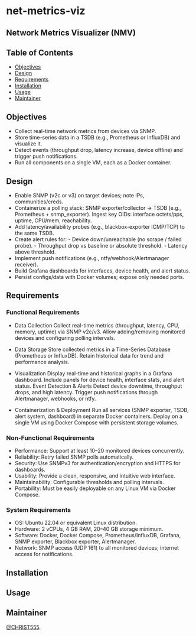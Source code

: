 # net-metrics-viz
## Network Metrics Visualizer (NMV)

## Table of Contents
- [Objectives](#Objectives)
- [Design](#Design)
- [Requirements](#Requirements)
- [Installation](#Installation)
- [Usage](#Usage)
- [Maintainer](#Maintainer)

## Objectives

  - Collect real-time network metrics from devices via SNMP.
  - Store time-series data in a TSDB (e.g., Prometheus or InfluxDB) and visualize it.
  - Detect events (throughput drop, latency increase, device offline) and trigger push notifications.
  - Run all components on a single VM, each as a Docker container.
     
## Design 

 - Enable SNMP (v2c or v3) on target devices; note IPs, communities/creds.
 - Containerize a polling stack: SNMP exporter/collector → TSDB (e.g., Prometheus + snmp_exporter).
     Ingest key OIDs: interface octets/pps, uptime, CPU/mem, reachability.
 - Add latency/availability probes (e.g., blackbox-exporter ICMP/TCP) to the same TSDB.
 - Create alert rules for:
            - Device down/unreachable (no scrape / failed probe).
            - Throughput drop vs baseline or absolute threshold.
            - Latency above threshold.
  - Implement push notifications (e.g., ntfy/webhook/Alertmanager receiver).
  - Build Grafana dashboards for interfaces, device health, and alert status.
  - Persist configs/data with Docker volumes; expose only needed ports.

## Requirements 
  ### Functional Requirements 
  
  - Data Collection
      Collect real-time metrics (throughput, latency, CPU, memory, uptime) via SNMP v2c/v3.
      Allow adding/removing monitored devices and configuring polling intervals.
    
  - Data Storage
      Store collected metrics in a Time-Series Database (Prometheus or InfluxDB).
      Retain historical data for trend and performance analysis.
   
  - Visualization
      Display real-time and historical graphs in a Grafana dashboard.
      Include panels for device health, interface stats, and alert status.
      Event Detection & Alerts
      Detect device downtime, throughput drops, and high latency.
      Trigger push notifications through Alertmanager, webhooks, or ntfy.

  - Containerization & Deployment
      Run all services (SNMP exporter, TSDB, alert system, dashboard) in separate Docker containers.
      Deploy on a single VM using Docker Compose with persistent storage volumes.
      
  ### Non-Functional Requirements 
  
  - Performance: Support at least 10–20 monitored devices concurrently.
  - Reliability: Retry failed SNMP polls automatically.
  - Security: Use SNMPv3 for authentication/encryption and HTTPS for dashboards.
  - Usability: Provide a clean, responsive, and intuitive web interface.
  - Maintainability: Configurable thresholds and polling intervals.
  - Portability: Must be easily deployable on any Linux VM via Docker Compose.

  ### System Requirements 
  
  - OS: Ubuntu 22.04 or equivalent Linux distribution.
  - Hardware: 2 vCPUs, 4 GB RAM, 20–40 GB storage minimum.
  - Software: Docker, Docker Compose, Prometheus/InfluxDB, Grafana, SNMP exporter, Blackbox exporter, Alertmanager.
  - Network: SNMP access (UDP 161) to all monitored devices; internet access for notifications.
  
## Installation

## Usage



## Maintainer

  [@CHRIST555](https://github.com/CHRIST555).


